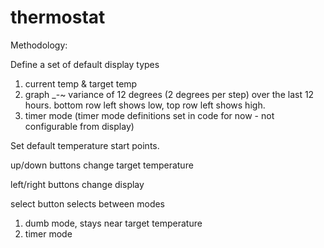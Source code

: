 thermostat
==========


Methodology:

Define a set of default display types
1) current temp & target temp
2) graph _-~ variance of 12 degrees (2 degrees per step) over the last 12 hours.  bottom row left shows low, top row left shows high.
3) timer mode (timer mode definitions set in code for now - not configurable from display)

Set default temperature start points.

up/down buttons change target temperature

left/right buttons change display

select button selects between modes
1) dumb mode, stays near target temperature
2) timer mode




